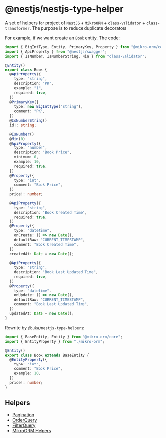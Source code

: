 # @nestjs/nestjs-type-helper

A set of helpers for project of `NestJS` + `MikroORM` + `class-validator` + `class-transformer`.
The purpose is to reduce duplicate decorators

For example, if we want create an `Book` entity. The code:

```typescript
import { BigIntType, Entity, PrimaryKey, Property } from "@mikro-orm/core";
import { ApiProperty } from "@nestjs/swagger";
import { IsNumber, IsNumberString, Min } from "class-validator";

@Entity()
export class Book {
  @ApiProperty({
    type: "string",
    description: "PK",
    example: "1",
    required: true,
  })
  @PrimaryKey({
    type: new BigIntType("string"),
    comment: "PK",
  })
  @IsNumberString()
  id!: string;

  @IsNumber()
  @Min(0)
  @ApiProperty({
    type: "number",
    description: "Book Price",
    minimum: 0,
    example: 10,
    required: true,
  })
  @Property({
    type: "int",
    comment: "Book Price",
  })
  price!: number;

  @ApiProperty({
    type: "string",
    description: "Book Created Time",
    required: true,
  })
  @Property({
    type: "datetime",
    onCreate: () => new Date(),
    defaultRaw: "CURRENT_TIMESTAMP",
    comment: "Book Created Time",
  })
  createdAt: Date = new Date();

  @ApiProperty({
    type: "string",
    description: "Book Last Updated Time",
    required: true,
  })
  @Property({
    type: "datetime",
    onUpdate: () => new Date(),
    defaultRaw: "CURRENT_TIMESTAMP",
    comment: "Book Last Updated Time",
  })
  updatedAt: Date = new Date();
}
```

Rewrite by `@buka/nestjs-type-helpers`:

```typescript
import { BaseEntity, Entity } from "@mikro-orm/core";
import { EntityProperty } from "./mikro-orm";

@Entity()
export class Book extends BaseEntity {
  @EntityProperty({
    type: "int",
    comment: "Book Price",
    example: 10,
  })
  price!: number;
}
```

## Helpers

- [Pagination](./src/pagination/README.md)
- [OrderQuery](./src/order-query/README.md)
- [FilterQuery](./src/filter-query/README.md)
- [MikroORM Helpers](./src/mikro-orm/README.md)

